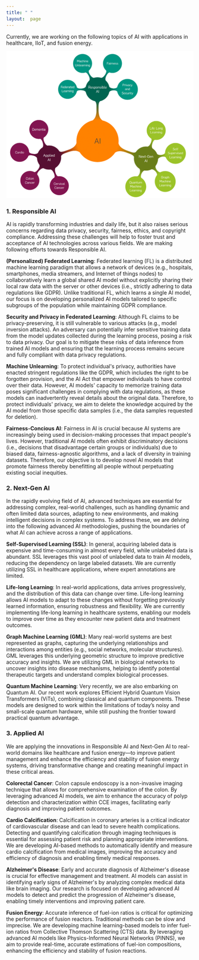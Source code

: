 ```yaml
---
title: " "
layout:  page
---
```


Currently, we are working on the following topics of AI with applications in healthcare, IIoT, and fusion energy. 

![Research Focus](research.png)

### 1. **Responsible AI**
AI is rapidly transforming industries and daily life, but it also raises serious concerns regarding data privacy, security, fairness, ethics, and copyright compliance. Addressing these challenges will help to foster trust and acceptance of AI technologies across various fields. We are making following efforts towards Responsible AI.

**(Personalized) Federated Learning**: Federated learning (FL) is a distributed machine learning paradigm that allows a network of devices (e.g., hospitals, smartphones, media streamers, and Internet of things nodes) to collaboratively learn a global shared AI model without explicitly sharing their local raw data with the server or other devices (i.e., strictly adhering to data regulations like GDPR). Unlike traditional FL, which learns a single AI model, our focus is on developing personalized AI models tailored to specific subgroups of the population while maintaining GDPR compliance.

**Security and Privacy in Federated Learning**: Although FL claims to be privacy-preserving, it is still vulnerable to various attacks (e.g., model inversion attacks). An adversary can potentially infer sensitive training data from the model updates collected during the learning process, posing a risk to data privacy. Our goal is to mitigate these risks of data inference from trained AI models and ensuring that the learning process remains secure and fully compliant with data privacy regulations.

**Machine Unlearning**: To protect individual's privacy, authorities have enacted stringent regulations like the GDPR, which includes the right to be forgotten provision, and the AI Act that empower individuals to have control over their data. However, AI models' capacity to memorize training data poses significant challenges in complying with data regulations, as these models can inadvertently reveal details about the original data. Therefore, to protect individuals' privacy, we aim to delete the knowledge acquired by the AI model from those specific data samples (i.e., the data samples requested for deletion).

**Fairness-Concious AI**: Fairness in AI is crucial because AI systems are increasingly being used in decision-making processes that impact people's lives. However, traditional AI models often exhibit discriminatory decisions (i.e., decisions that disadvantage certain groups or individuals) due to biased data, fairness-agnostic algorithms, and a lack of diversity in training datasets. Therefore, our objective is to develop novel AI models that  promote fairness thereby benefitting all people without perpetuating existing social inequities.

### 2. **Next-Gen AI**
In the rapidly evolving field of AI, advanced techniques are essential for addressing complex, real-world challenges, such as handling dynamic and often limited data sources, adapting to new environments, and making intelligent decisions in complex systems. To address these, we are delving into the following advanced AI methodologies, pushing the boundaries of what AI can achieve across a range of applications.

**Self-Supervised Learning (SSL)**: In general, acquiring labeled data is expensive and time-consuming in almost every field, while unlabeled data is abundant. SSL leverages this vast pool of unlabeled data to train AI models, reducing the dependency on large labeled datasets. We are currently utilizing SSL in healthcare applications, where expert annotations are limited. 

**Life-long Learning**: In real-world applications, data arrives progressively, and the distribution of this data can change over time. Life-long learning allows AI models to adapt to these changes without forgetting previously learned information, ensuring robustness and flexibility. We are currently implementing life-long learning in healthcare systems, enabling our models to improve over time as they encounter new patient data and treatment outcomes.

**Graph Machine Learning (GML)**: Many real-world systems are best represented as graphs, capturing the underlying relationships and interactions among entities (e.g., social networks, molecular structures). GML leverages this underlying geometric structure to improve predictive accuracy and insights. We are utilizing GML in biological networks to uncover insights into disease mechanisms, helping to identify potential therapeutic targets and understand complex biological processes.

**Quantum Machine Learning**: Very recently, we are also embarking on Quantum AI. Our recent work explores Efficient Hybrid Quantum Vision Transformers (ViTs), combining classical and quantum components. These models are designed to work within the limitations of today’s noisy and small-scale quantum hardware, while still pushing the frontier toward practical quantum advantage. 

### 3. **Applied AI**
We are applying the innovations in Responsible AI and Next-Gen AI to real-world domains like healthcare and fusion energy—to improve patient management and enhance the efficiency and stability of fusion energy systems, driving transformative change and creating meaningful impact in these critical areas.

**Colorectal Cancer**: Colon capsule endoscopy is a non-invasive imaging technique that allows for comprehensive examination of the colon. By leveraging advanced AI models, we aim to enhance the accuracy of polyp detection and characterization within CCE images, facilitating early diagnosis and improving patient outcomes.

**Cardio Calcification**: Calcification in coronary arteries is a critical indicator of cardiovascular disease and can lead to severe health complications. Detecting and quantifying calcification through imaging techniques is essential for assessing patient risk and planning appropriate interventions. We are developing AI-based methods to automatically identify and measure cardio calcification from medical images, improving the accuracy and efficiency of diagnosis and enabling timely medical responses.

**Alzheimer's Disease**: Early and accurate diagnosis of Alzheimer's disease is crucial for effective management and treatment. AI models can assist in identifying early signs of Alzheimer's by analyzing complex medical data like brain imaging. Our research is focused on developing advanced AI models to detect and predict the progression of Alzheimer's disease, enabling timely interventions and improving patient care. 

**Fusion Energy**: Accurate inference of fuel-ion ratios is critical for optimizing the performance of fusion reactors. Traditional methods can be slow and imprecise. We are developing machine learning-based models to infer fuel-ion ratios from Collective Thomson Scattering (CTS) data. By leveraging advanced AI models like Physics-Informed Neural Networks (PINNS), we aim to provide real-time, accurate estimations of fuel-ion compositions, enhancing the efficiency and stability of fusion reactions. 

